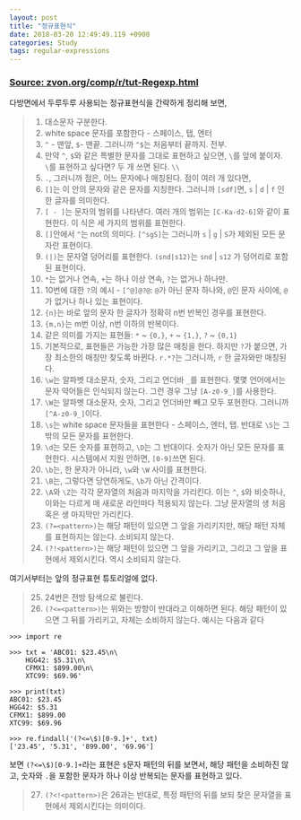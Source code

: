 ```yaml
---
layout: post
title: "정규표현식"
date: 2018-03-20 12:49:49.119 +0900
categories: Study
tags: regular-expressions
---
```


### [Source: zvon.org/comp/r/tut-Regexp.html](http://zvon.org/comp/r/tut-Regexp.html#Pages~Contents)

다방면에서 두루두루 사용되는 정규표현식을 간략하게 정리해 보면,

> 1. 대소문자 구분한다.
> 2. white space 문자를 포함한다 - 스페이스, 탭, 엔터
> 3. `^` - 맨앞, `$`- 맨끝. 그러니까 `^$`는 처음부터 끝까지. 전부.
> 4. 만약 `^`, `$`와 같은 특별한 문자를 그대로 표현하고 싶으면, `\`를 앞에 붙이자. `\`를 표현하고 싶다면? 두 개 쓰면 된다. `\\`
> 5. `.`, 그러니까 점은, 어느 문자에나 매칭된다. 점이 여러 개 있다면,
> 6. `[]`는 이 안의 문자와 같은 문자를 지칭한다. 그러니까 `[sdf]`면, `s` | `d` | `f` 인 한 글자를 의미한다.
> 7. `[ - ]`는 문자의 범위를 나타낸다. 여러 개의 범위는 `[C-Ka-d2-6]`와 같이 표현한다. 이 식은 세 가지의 범위를 표현한다.
> 8. `[]`안에서 `^`는 not의 의미다. `[^sgS]`는 그러니까 `s` | `g` | `S`가 제외된 모든 문자란 표현이다.
> 9. `(|)`는 문자열 덩어리를 표현한다. `(snd|s12)`는 `snd` | `s12` 가 덩어리로 포함된 표현이다.
> 10. `*`는 없거나 연속, `+`는 하나 이상 연속, `?`는 없거나 하나만.
> 11. 10번에 대한 `?`의 예시 - `[^@]@?@`: `@`가 아닌 문자 하나와, `@`인 문자 사이에, `@`가 없거나 하나 있는 표현이다.
> 12. `{n}`는 바로 앞의 문자 한 글자가 정확히 n번 반복인 경우를 표현한다.
> 13. `{m,n}`는 m번 이상, n번 이하의 반복이다.
> 14. 같은 의미를 가지는 표현들: `*` ~ `{0,}`, `+` ~ `{1,}`, `?` ~ `{0,1}`
> 15. 기본적으로, 표현들은 가능한 가장 많은 매칭을 한다. 하지만 `?`가 붙으면, 가장 최소한의 매칭만 찾도록 바뀐다. `r.*?`는 그러니까, `r` 한 글자와만 매칭된다.
> 16. `\w`는 알파벳 대소문자, 숫자, 그리고 언더바 `_`를 표현한다. 몇몇 언어에서는 문자 약어들은 인식되지 않는다. 그런 경우 그냥 `[A-z0-9_]`를 사용한다.
> 17. `\W`는 알파벳 대소문자, 숫자, 그리고 언더바만 빼고 모두 포현한다. 그러니까 `[^A-z0-9_]`이다.
> 18. `\s`는 white space 문자들을 표현한다 - 스페이스, 엔터, 탭. 반대로 `\S`는  그 밖의 모든 문자를 표현한다.
> 19. `\d`는 모든 숫자를 표현하고, `\D`는 그 반대이다. 숫자가 아닌 모든 문자를 표현한다. 시스템에서 지원 안하면, `[0-9]`쓰면 된다.
> 20. `\b`는, 한 문자가 아니라, `\w`와 `\W` 사이를 표현한다.
> 21. `\B`는, 그렇다면 당연하게도, `\b`가 아닌 간격이다.
> 22. `\A`와 `\Z`는 각각 문자열의 처음과 마지막을 가리킨다. 이는 `^`, `$`와 비슷하나, 이와는 다르게 매 새로운 라인마다 적용되지 않는다. 그냥 문자열의 생 처음 혹은 생 마지막만 가리킨다.
> 23. `(?=<pattern>)`는 해당 패턴이 있으면 그 앞을 가리키지만, 해당 패턴 자체를 표현하지는 않는다. 소비되지 않는다.
> 24. `(?!<pattern>)`는 해당 패턴이 있으면 그 앞을 가리키고, 그리고 그 앞을 표현에서 제외시킨다. 역시 소비되지 않는다.

여기서부터는 앞의 정규표현 튜토리얼에 없다.

> 25. 24번은 전방 탐색으로 불린다.
> 26. `(?<=<pattern>)`는 위와는 방향이 반대라고 이해하면 된다. 해당 패턴이 있으면 그 뒤를 가리키고, 자체는 소비하지 않는다. 예시는 다음과 같다

    >>> import re

    >>> txt = 'ABC01: $23.45\n\
        HGG42: $5.31\n\
        CFMX1: $899.00\n\
        XTC99: $69.96'

    >>> print(txt)
    ABC01: $23.45
    HGG42: $5.31
    CFMX1: $899.00
    XTC99: $69.96

    >>> re.findall('(?<=\$)[0-9.]+', txt)
    ['23.45', '5.31', '899.00', '69.96']

보면 `(?<=\$)[0-9.]+`라는 표현은 `$`문자 패턴의 뒤를 보면서, 해당 패턴을 소비하진 않고, 숫자와 `.`을 포함한 문자가 하나 이상 반복되는 문자를 표현하고 있다.

> 27. `(?<!<pattern>)`은 26과는 반대로, 특정 패턴의 뒤를 보되 찾은 문자열을 표현에서 제외시킨다는 의미이다.

